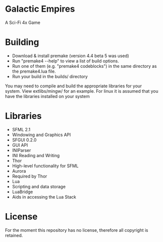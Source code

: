 Galactic Empires
================

A Sci-Fi 4x Game

Building
========

* Download & install premake (version 4.4 beta 5 was used)
* Run "premake4 --help" to view a list of build options.
* Run one of them (e.g. "premake4 codeblocks") in the same directory as the premake4.lua file.
* Run your build in the builds/ directory

You may need to compile and build the appropriate libraries for your system. View extlibs/mingw/ for an example.
For linux it is assumed that you have the libraries installed on your system

Libraries
=========

* SFML 2.1
 * Windowing and Graphics API 
* SFGUI 0.2.0
 * GUI API
* INIParser
 * INI Reading and Writing
* Thor
 * High-level functionality for SFML
* Aurora
 * Required by Thor
* Lua
 * Scripting and data storage
* LuaBridge
 * Aids in accessing the Lua Stack

License
=======

For the moment this repository has no license, therefore all copyright is retained.
